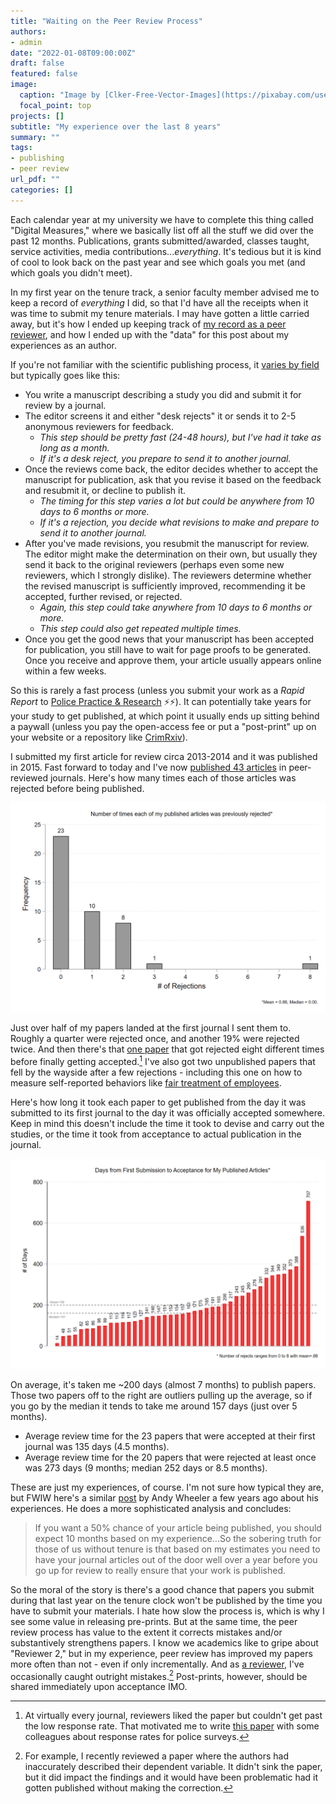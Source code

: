 ```yaml
---
title: "Waiting on the Peer Review Process"
authors: 
- admin
date: "2022-01-08T09:00:00Z"
draft: false
featured: false
image:
  caption: "Image by [Clker-Free-Vector-Images](https://pixabay.com/users/clker-free-vector-images-3736/) from [Pixabay](https://pixabay.com/vectors/skeleton-smiling-sitting-cartoon-30160/)"
  focal_point: top
projects: []
subtitle: "My experience over the last 8 years"
summary: ""
tags:
- publishing
- peer review
url_pdf: ""
categories: []
---
```


Each calendar year at my university we have to complete this thing called "Digital Measures," where we basically list off all the stuff we did over the past 12 months. Publications, grants submitted/awarded, classes taught, service activities, media contributions...*everything*. It's tedious but it is kind of cool to look back on the past year and see which goals you met (and which goals you didn't meet). 

In my first year on the tenure track, a senior faculty member advised me to keep a record of *everything* I did, so that I'd have all the receipts when it was time to submit my tenure materials. I may have gotten a little carried away, but it's how I ended up keeping track of [my record as a peer reviewer](https://jnix.netlify.app/post/post14-my-reviewer-history/), and how I ended up with the "data" for this post about my experiences as an author. 

If you're not familiar with the scientific publishing process, it [varies by field](https://www.nature.com/articles/530148a) but typically goes like this:

* You write a manuscript describing a study you did and submit it for review by a journal.
* The editor screens it and either "desk rejects" it or sends it to 2-5 anonymous reviewers for feedback. 
  - *This step should be pretty fast (24-48 hours), but I've had it take as long as a month.*
  - *If it's a desk reject, you prepare to send it to another journal.*
* Once the reviews come back, the editor decides whether to accept the manuscript for publication, ask that you revise it based on the feedback and resubmit it, or decline to publish it. 
  - *The timing for this step varies a lot but could be anywhere from 10 days to 6 months or more.* 
  - *If it's a rejection, you decide what revisions to make and prepare to send it to another journal.*
* After you've made revisions, you resubmit the manuscript for review. The editor might make the determination on their own, but usually they send it back to the original reviewers (perhaps even some new reviewers, which I strongly dislike). The reviewers determine whether the revised manuscript is sufficiently improved, recommending it be accepted, further revised, or rejected.
  - *Again, this step could take anywhere from 10 days to 6 months or more.*
  - *This step could also get repeated multiple times.*
* Once you get the good news that your manuscript has been accepted for publication, you still have to wait for page proofs to be generated. Once you receive and approve them, your article usually appears online within a few weeks. 

So this is rarely a fast process (unless you submit your work as a *Rapid Report* to [Police Practice & Research](https://www.tandfonline.com/journals/gppr20) ⚡⚡). It can potentially take years for your study to get published, at which point it usually ends up sitting behind a paywall (unless you pay the open-access fee or put a "post-print" up on your website or a repository like [CrimRxiv](https://www.crimrxiv.com/)).

I submitted my first article for review circa 2013-2014 and it was published in 2015. Fast forward to today and I've now [published 43 articles](https://jnix.netlify.app/publication/) in peer-reviewed journals. Here's how many times each of those articles was rejected before being published.

![rejections](rejections.png)

Just over half of my papers landed at the first journal I sent them to. Roughly a quarter were rejected once, and another 19% were rejected twice. And then there's that [one paper](https://jnix.netlify.app/publication/26-pjc-demeanor/) that got rejected eight different times before finally getting accepted.[^1] I've also got two unpublished papers that fell by the wayside after a few rejections - including this one on how to measure self-reported behaviors like [fair treatment of employees](https://www.crimrxiv.com/pub/ckjwt1m4/release/1).

Here's how long it took each paper to get published from the day it was submitted to its first journal to the day it was officially accepted somewhere. Keep in mind this doesn't include the time it took to devise and carry out the studies, or the time it took from acceptance to actual publication in the journal.

![review_time](review_time.png)

On average, it's taken me ~200 days (almost 7 months) to publish papers. Those two papers off to the right are outliers pulling up the average, so if you go by the median it tends to take me around 157 days (just over 5 months). 

* Average review time for the 23 papers that were accepted at their first journal was 135 days (4.5 months).
* Average review time for the 20 papers that were rejected at least once was 273 days (9 months; median 252 days or 8.5 months). 

These are just my experiences, of course. I'm not sure how typical they are, but FWIW here's a similar [post](https://andrewpwheeler.com/2018/05/09/the-length-it-takes-from-submission-to-publication/) by Andy Wheeler a few years ago about his experiences. He does a more sophisticated analysis and concludes:

> If you want a 50% chance of your article being published, you should expect 10 months based on my experience...So the sobering truth for those of us without tenure is that based on my estimates you need to have your journal articles out of the door well over a year before you go up for review to really ensure that your work is published.

So the moral of the story is there's a good chance that papers you submit during that last year on the tenure clock won't be published by the time you have to submit your materials. I hate how slow the process is, which is why I see some value in releasing pre-prints. But at the same time, the peer review process has value to the extent it corrects mistakes and/or substantively strengthens papers. I know we academics like to gripe about "Reviewer 2," but in my experience, peer review has improved my papers more often than not - even if only incrementally. And as [a reviewer](https://jnix.netlify.app/post/post14-my-reviewer-history/), I've occasionally caught outright mistakes.[^2] Post-prints, however, should be shared immediately upon acceptance IMO.


[^1]: At virtually every journal, reviewers liked the paper but couldn't get past the low response rate. That motivated me to write [this paper](https://jnix.netlify.app/publication/22-response-rates/) with some colleagues about response rates for police surveys. 
[^2]: For example, I recently reviewed a paper where the authors had inaccurately described their dependent variable. It didn't sink the paper, but it did impact the findings and it would have been problematic had it gotten published without making the correction. 
